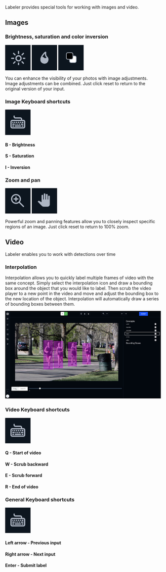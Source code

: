 Labeler provides special tools for working with images and video.

## Images

### Brightness, saturation and color inversion

![](../../images/brightness.jpg)
![](../../images/saturation.jpg)
![](../../images/invert.jpg)

You can enhance the visibility of your photos with image adjustments. Image adjustments can be combined. Just click reset to return to the original version of your input.

### Image Keyboard shortcuts

![](../../images/keyboard_shortcuts.jpg)
#### B - Brightness
#### S - Saturation
#### I - Inversion


### Zoom and pan

![](../../images/zoom.jpg)
![](../../images/pan.jpg)

Powerful zoom and panning features allow you to closely inspect specific regions of an image. Just click reset to return to 100% zoom.


## Video
Labeler enables you to work with detections over time

### Interpolation

Interpolation allows you to quickly label multiple frames of video with the same concept. Simply select the interpolation icon and draw a bounding box around the object that you would like to label. Then scrub the video player to a new point in the video and move and adjust the bounding box to the new location of the object. Interpolation will automatically draw a series of bounding boxes between them. 

![](../../images/interpolation.jpg)

### Video Keyboard shortcuts

![](../../images/keyboard_shortcuts.jpg)
#### Q - Start of video
#### W - Scrub backward
#### E - Scrub forward
#### R - End of video


### General Keyboard shortcuts

![](../../images/keyboard_shortcuts.jpg)
#### Left arrow - Previous input
#### Right arrow - Next input
#### Enter - Submit label
